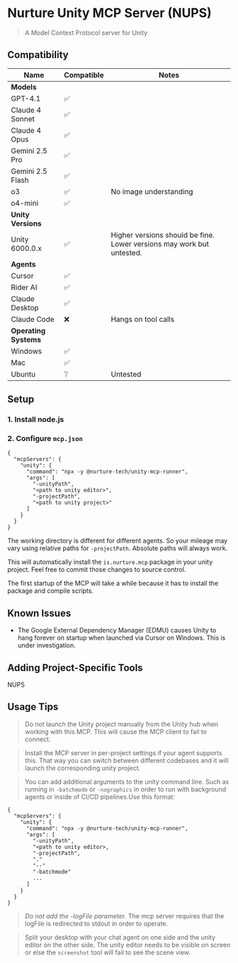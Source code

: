 # Nurture Unity MCP Server (NUPS)

> A Model Context Protocol server for Unity

## Compatibility

| Name | Compatible | Notes |
|------|------------|-------|
| **Models** |  |  |
| GPT-4.1 | ✅ | |
| Claude 4 Sonnet | ✅ |  |
| Claude 4 Opus | ✅  |  |
| Gemini 2.5 Pro | ✅  |  |
| Gemini 2.5 Flash | ✅  |  |
| o3 | ✅  | No image understanding |
| o4-mini | ✅ | |
| **Unity Versions** |  |  |
| Unity 6000.0.x | ✅ | Higher versions should be fine. Lower versions may work but untested. |
| **Agents** |  |  |
| Cursor | ✅ |  |
| Rider AI | ✅ |  |
| Claude Desktop | ✅ |  |
| Claude Code | ❌ | Hangs on tool calls |
| **Operating Systems** |  |  |
| Windows | ✅ |  |
| Mac | ✅ |  |
| Ubuntu | ❔ | Untested |


## Setup

### 1. Install node.js

### 2. Configure `mcp.json`

```
{
  "mcpServers": {
    "unity": {
      "command": "npx -y @nurture-tech/unity-mcp-runner",
      "args": [
        "-unityPath",
        "<path to unity editor>",
        "-projectPath", 
        "<path to unity project>"
      ]
    }
  }
}
```

The working directory is different for different agents. So your mileage may vary using relative paths for `-projectPath`. Absolute paths will always work.

This will automatically install the `is.nurture.mcp` package in your unity project. Feel free to commit those changes to source control.

The first startup of the MCP will take a while because it has to install the package and compile scripts.

## Known Issues

- The Google External Dependency Manager (EDMU) causes Unity to hang forever on startup when launched via Cursor on  Windows. This is under investigation.

## Adding Project-Specific Tools

NUPS 

## Usage Tips

> Do not launch the Unity project manually from the Unity hub when working with this MCP. This will cause the MCP client to fail to connect.

> Install the MCP server in per-project settings if your agent supports this. That way you can switch between different codebases and it will launch the corresponding unity project.

> You can add additional arguments to the unity command line. Such as running in `-batchmode` or `-nographics` in order to run with background agents or inside of CI/CD pipelines.Use this format:

```
{
  "mcpServers": {
    "unity": {
      "command": "npx -y @nurture-tech/unity-mcp-runner",
      "args": [
        "-unityPath",
        "<path to unity editor>,
        "-projectPath", 
        "."
        "--"
        "-batchmode"
        ...
      ]
    }
  }
}
```

> _Do not add the -logFile parameter_. The mcp server requires that the logFile is redirected to stdout in order to operate.

> Split your desktop with your chat agent on one side and the unity editor on the other side. The unity editor needs to be visible on screen or else the `screenshot` tool will fail to see the scene view.